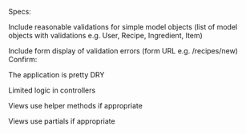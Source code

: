 Specs:

 Include reasonable validations for simple model objects (list of model objects with validations e.g. User, Recipe, Ingredient, Item)

 Include form display of validation errors (form URL e.g. /recipes/new)
 Confirm:

 The application is pretty DRY

 Limited logic in controllers

 Views use helper methods if appropriate
 
 Views use partials if appropriate